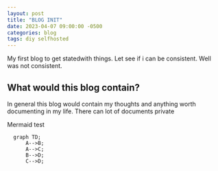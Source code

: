 ```yaml
---
layout: post
title: "BLOG INIT"
date: 2023-04-07 09:00:00 -0500
categories: blog
tags: diy selfhosted
---
```


My first blog to get statedwith things. Let see if i can be consistent.
Well was not consistent.

## What would this blog contain?
In general this blog would contain my thoughts and anything worth documenting in my life. There can lot of documents private

Mermaid test
```mermaid
  graph TD;
      A-->B;
      A-->C;
      B-->D;
      C-->D;
```